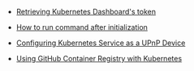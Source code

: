 
- [Retrieving Kubernetes Dashboard's token](https://github.com/kubernetes/dashboard/blob/master/docs/user/access-control/creating-sample-user.md)

- [How to run command after initialization](https://stackoverflow.com/q/44140593)

- [Configuring Kubernetes Service as a UPnP Device](https://serverfault.com/q/934581)

- [Using GitHub Container Registry with Kubernetes](https://dev.to/asizikov/using-github-container-registry-with-kubernetes-38fb)
